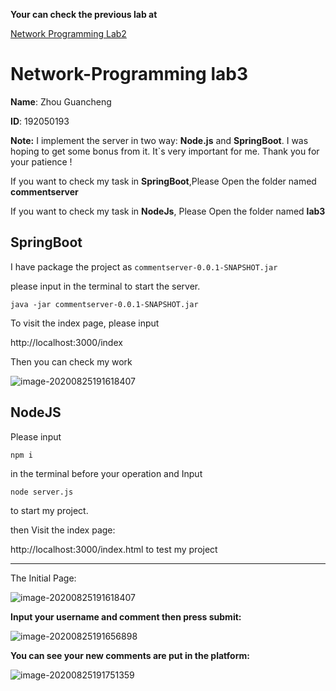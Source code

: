 **Your can check the previous lab at**

[Network Programming Lab2](https://github.com/MadlifeZhou/Network-Programming/tree/master/192050193_lab2)

# Network-Programming lab3

**Name**: Zhou Guancheng

**ID**: 192050193

**Note:** I implement the server in two way: **Node.js** and **SpringBoot**. I was hoping to get some bonus from it. It`s very important for me. Thank you for your patience !

If you want to check my task in **SpringBoot**,Please Open the folder named **commentserver**

If you want to check my task in **NodeJs**, Please Open the folder named **lab3**

## SpringBoot

I have package the project as `commentserver-0.0.1-SNAPSHOT.jar`

please input in the terminal to start the server.

```shell
java -jar commentserver-0.0.1-SNAPSHOT.jar
```

To visit the index page, please input 

http://localhost:3000/index

Then you can check my work

![image-20200825191618407](https://tva1.sinaimg.cn/large/007S8ZIlly1gi5dds6yd5j30ro0nf756.jpg)

## NodeJS

Please input

```
npm i
```

in the terminal before your operation and Input 

```
node server.js
```

to start my project.

then Visit the index page: 

http://localhost:3000/index.html to test my project

---

The Initial Page:

![image-20200825191618407](https://tva1.sinaimg.cn/large/007S8ZIlly1gi39uv5054j30ro0nft9o.jpg)

**Input your username and comment then press submit:**

![image-20200825191656898](https://tva1.sinaimg.cn/large/007S8ZIlly1gi39vh6kthj30kk073749.jpg)

**You can see your new comments are put in the platform:**

![image-20200825191751359](https://tva1.sinaimg.cn/large/007S8ZIlly1gi39wffchzj30qn0j7752.jpg)

